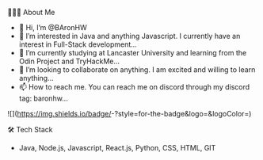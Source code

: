 👨🏻‍💻  About Me
- 👋 Hi, I’m @BAronHW
- 👀 I’m interested in Java and anything Javascript. I currently have an interest in Full-Stack development...
- 🌱 I’m currently studying at Lancaster University and learning from the Odin Project and TryHackMe...
- 💞️ I’m looking to collaborate on anything. I am excited and willing to learn anything...
- 📫 How to reach me. You can reach me on discord through my discord tag: baronhw...

![<Badge Name>](https://img.shields.io/badge/<Badge Text>-<Background Color>?style=for-the-badge&logo=<Icon Name>&logoColor=<Logo Color>)

🛠  Tech Stack
- Java, Node.js, Javascript, React.js, Python, CSS, HTML, GIT

<!---
BAronHW/BAronHW is a ✨ special ✨ repository because its `README.md` (this file) appears on your GitHub profile.
You can click the Preview link to take a look at your changes.
--->
